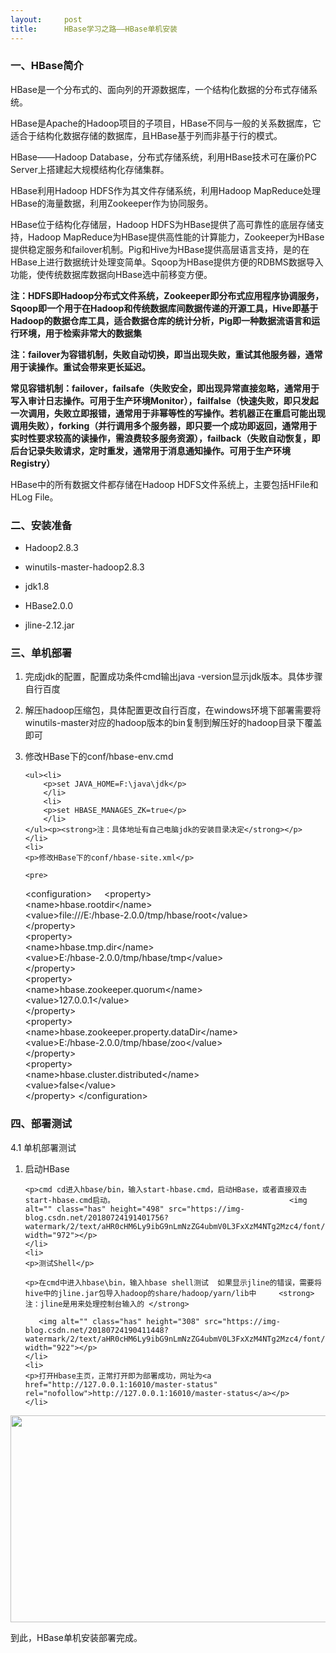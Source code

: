```yaml
---
layout:     post
title:      HBase学习之路——HBase单机安装
---
```

<div id="article_content" class="article_content clearfix csdn-tracking-statistics" data-pid="blog" data-mod="popu_307" data-dsm="post">
								            <link rel="stylesheet" href="https://csdnimg.cn/release/phoenix/template/css/ck_htmledit_views-f76675cdea.css">
						<div class="htmledit_views" id="content_views">
                <h3>一、HBase简介</h3>

<p>HBase是一个分布式的、面向列的开源数据库，一个结构化数据的分布式存储系统。</p>

<p>HBase是Apache的Hadoop项目的子项目，HBase不同与一般的关系数据库，它适合于结构化数据存储的数据库，且HBase基于列而非基于行的模式。</p>

<p>HBase——Hadoop Database，分布式存储系统，利用HBase技术可在廉价PC Server上搭建起大规模结构化存储集群。</p>

<p>HBase利用Hadoop HDFS作为其文件存储系统，利用Hadoop MapReduce处理HBase的海量数据，利用Zookeeper作为协同服务。</p>

<p>HBase位于结构化存储层，Hadoop HDFS为HBase提供了高可靠性的底层存储支持，Hadoop MapReduce为HBase提供高性能的计算能力，Zookeeper为HBase提供稳定服务和failover机制。Pig和Hive为HBase提供高层语言支持，是的在HBase上进行数据统计处理变简单。Sqoop为HBase提供方便的RDBMS数据导入功能，使传统数据库数据向HBase选中前移变方便。</p>

<p><strong>注：HDFS即Hadoop分布式文件系统，Zookeeper即分布式应用程序协调服务，Sqoop即一个用于在Hadoop和传统数据库间数据传递的开源工具，Hive即基于Hadoop的数据仓库工具，适合数据仓库的统计分析，Pig即一种数据流语言和运行环境，用于检索非常大的数据集</strong></p>

<p><strong>注：failover为容错机制，失败自动切换，即当出现失败，重试其他服务器，通常用于读操作。重试会带来更长延迟。</strong></p>

<p><strong>常见容错机制：failover，failsafe（失败安全，即出现异常直接忽略，通常用于写入审计日志操作。可用于生产环境Monitor），failfalse（快速失败，即只发起一次调用，失败立即报错，通常用于非幂等性的写操作。若机器正在重启可能出现调用失败），forking（并行调用多个服务器，即只要一个成功即返回，通常用于实时性要求较高的读操作，需浪费较多服务资源），failback（失败自动恢复，即后台记录失败请求，定时重发，通常用于消息通知操作。可用于生产环境Registry）</strong></p>

<p>HBase中的所有数据文件都存储在Hadoop HDFS文件系统上，主要包括HFile和HLog File。</p>

<h3>二、安装准备</h3>

<ul><li>
	<p>Hadoop2.8.3</p>
	</li>
	<li>
	<p>winutils-master-hadoop2.8.3</p>
	</li>
	<li>
	<p>jdk1.8</p>
	</li>
	<li>
	<p>HBase2.0.0</p>
	</li>
	<li>
	<p>jline-2.12.jar</p>
	</li>
</ul><h3>三、单机部署</h3>

<ol><li>
	<p>完成jdk的配置，配置成功条件cmd输出java -version显示jdk版本。具体步骤自行百度</p>
	</li>
	<li>
	<p>解压hadoop压缩包，具体配置更改自行百度，在windows环境下部署需要将winutils-master对应的hadoop版本的bin复制到解压好的hadoop目录下覆盖即可</p>
	</li>
	<li>
	<p>修改HBase下的conf/hbase-env.cmd</p>

	<ul><li>
		<p>set JAVA_HOME=F:\java\jdk</p>
		</li>
		<li>
		<p>set HBASE_MANAGES_ZK=true</p>
		</li>
	</ul><p><strong>注：具体地址有自己电脑jdk的安装目录决定</strong></p>
	</li>
	<li>
	<p>修改HBase下的conf/hbase-site.xml</p>

	<pre>
  
  &lt;configuration&gt;
        &lt;property&gt;  
          &lt;name&gt;hbase.rootdir&lt;/name&gt;  
          &lt;value&gt;file:///E:/hbase-2.0.0/tmp/hbase/root&lt;/value&gt;  
      &lt;/property&gt;  
      &lt;property&gt;  
          &lt;name&gt;hbase.tmp.dir&lt;/name&gt;  
          &lt;value&gt;E:/hbase-2.0.0/tmp/hbase/tmp&lt;/value&gt;  
      &lt;/property&gt;  
      &lt;property&gt;  
          &lt;name&gt;hbase.zookeeper.quorum&lt;/name&gt;  
          &lt;value&gt;127.0.0.1&lt;/value&gt;  
      &lt;/property&gt;  
      &lt;property&gt;  
          &lt;name&gt;hbase.zookeeper.property.dataDir&lt;/name&gt;  
          &lt;value&gt;E:/hbase-2.0.0/tmp/hbase/zoo&lt;/value&gt;  
      &lt;/property&gt;  
      &lt;property&gt;  
          &lt;name&gt;hbase.cluster.distributed&lt;/name&gt;  
          &lt;value&gt;false&lt;/value&gt;  
      &lt;/property&gt;
  &lt;/configuration&gt;</pre>
	</li>
</ol><h3>四、部署测试</h3>

<p>4.1 单机部署测试</p>

<ol><li>
	<p>启动HBase</p>

	<p>cmd cd进入hbase/bin，输入start-hbase.cmd，启动HBase，或者直接双击start-hbase.cmd启动。                                       <img alt="" class="has" height="498" src="https://img-blog.csdn.net/20180724191401756?watermark/2/text/aHR0cHM6Ly9ibG9nLmNzZG4ubmV0L3FxXzM4NTg2Mzc4/font/5a6L5L2T/fontsize/400/fill/I0JBQkFCMA==/dissolve/70" width="972"></p>
	</li>
	<li>
	<p>测试Shell</p>

	<p>在cmd中进入hbase\bin，输入hbase shell测试  如果显示jline的错误，需要将hive中的jline.jar包导入hadoop的share/hadoop/yarn/lib中     <strong>注：jline是用来处理控制台输入的 </strong>                                                                                               <img alt="" class="has" height="308" src="https://img-blog.csdn.net/20180724190411448?watermark/2/text/aHR0cHM6Ly9ibG9nLmNzZG4ubmV0L3FxXzM4NTg2Mzc4/font/5a6L5L2T/fontsize/400/fill/I0JBQkFCMA==/dissolve/70" width="922"></p>
	</li>
	<li>
	<p>打开Hbase主页，正常打开即为部署成功，网址为<a href="http://127.0.0.1:16010/master-status" rel="nofollow">http://127.0.0.1:16010/master-status</a></p>
	</li>
</ol><p><img alt="" class="has" height="331" src="https://img-blog.csdn.net/20180724191041853?watermark/2/text/aHR0cHM6Ly9ibG9nLmNzZG4ubmV0L3FxXzM4NTg2Mzc4/font/5a6L5L2T/fontsize/400/fill/I0JBQkFCMA==/dissolve/70" width="1200"></p>

<p>到此，HBase单机安装部署完成。</p>

<p> </p>            </div>
                </div>